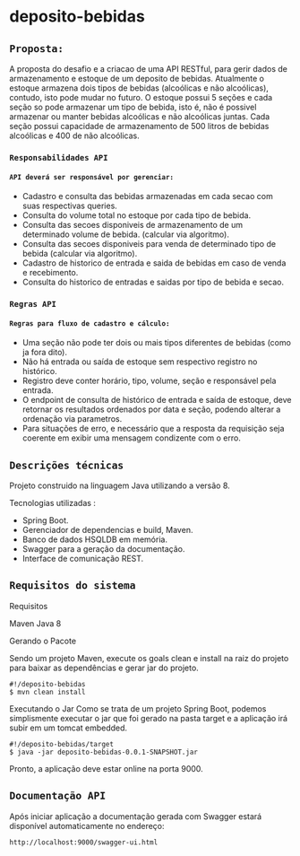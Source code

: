 # deposito-bebidas

## `Proposta:`

A proposta do desafio e a criacao de uma API RESTful, para gerir dados de armazenamento e estoque de um deposito de bebidas. Atualmente o estoque armazena dois tipos de bebidas (alcoólicas e não alcoólicas), contudo, isto pode mudar no futuro.
O estoque possui 5 seções e cada seção so pode armazenar um tipo de bebida, isto é, não é possivel armazenar ou manter bebidas alcoólicas e não alcoólicas juntas.
Cada seção possui capacidade de armazenamento de 500 litros de bebidas alcoólicas e 400 de não alcoólicas.

### `Responsabilidades API`

#### `API deverá ser responsável por gerenciar:`

- Cadastro e consulta das bebidas armazenadas em cada secao com suas respectivas queries.
- Consulta do volume total no estoque por cada tipo de bebida.
- Consulta das secoes disponiveis de armazenamento de um determinado volume de bebida. (calcular via algoritmo).
- Consulta das secoes disponiveis para venda de determinado tipo de bebida (calcular via algoritmo).
- Cadastro de historico de entrada e saida de bebidas em caso de venda e recebimento.
- Consulta do historico de entradas e saidas por tipo de bebida e secao.

### `Regras API` 

#### `Regras para fluxo de cadastro e cálculo:`

- Uma seção não pode ter dois ou mais tipos diferentes de bebidas (como ja fora dito).
- Não há entrada ou saída de estoque sem respectivo registro no histórico.
- Registro deve conter horário, tipo, volume, seção e responsável pela entrada.
- O endpoint de consulta de histórico de entrada e saída de estoque, deve retornar os resultados ordenados por data e seção, podendo alterar a ordenação via parametros.
- Para situações de erro, e necessário que a resposta da requisição seja coerente em exibir uma mensagem condizente com o erro.
    
## `Descrições técnicas`

Projeto construido na linguagem Java utilizando a versão 8. 

Tecnologias utilizadas :

 - Spring Boot.
 - Gerenciador de dependencias e build, Maven.
 - Banco de dados HSQLDB em memória.
 - Swagger para a geração da documentação. 
 - Interface de comunicação REST.

## `Requisitos do sistema`

Requisitos

Maven
Java 8

Gerando o Pacote

Sendo um projeto Maven, execute os goals clean e install na raiz do projeto para baixar as dependências e gerar jar do projeto.

    #!/deposito-bebidas
    $ mvn clean install

Executando o Jar
Como se trata de um projeto Spring Boot, podemos simplismente executar o jar que foi gerado na pasta target e a 
aplicação irá subir em um tomcat embedded.

    #!/deposito-bebidas/target
    $ java -jar deposito-bebidas-0.0.1-SNAPSHOT.jar

Pronto, a aplicação deve estar online na porta 9000.

## `Documentação API`

Após iniciar aplicação a documentação gerada com Swagger estará disponível automaticamente no endereço:

	http://localhost:9000/swagger-ui.html